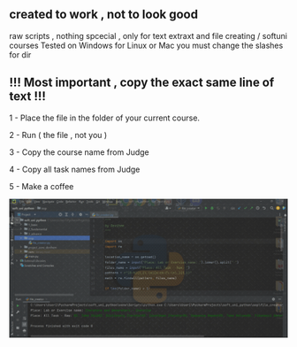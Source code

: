 ## created to work , not to look good
 
 raw scripts , nothing spcecial , only for text extraxt and file creating  / softuni courses
Tested on Windows  for Linux or Mac you must change the slashes for dir

## !!! Most important , copy the exact same line of text !!!

1 - Place the file in the folder of your current course.

2 - Run ( the file , not you )

3 - Copy the course name from Judge

4 - Copy all task names from Judge

5 - Make a coffee

![](file_creator.gif)
